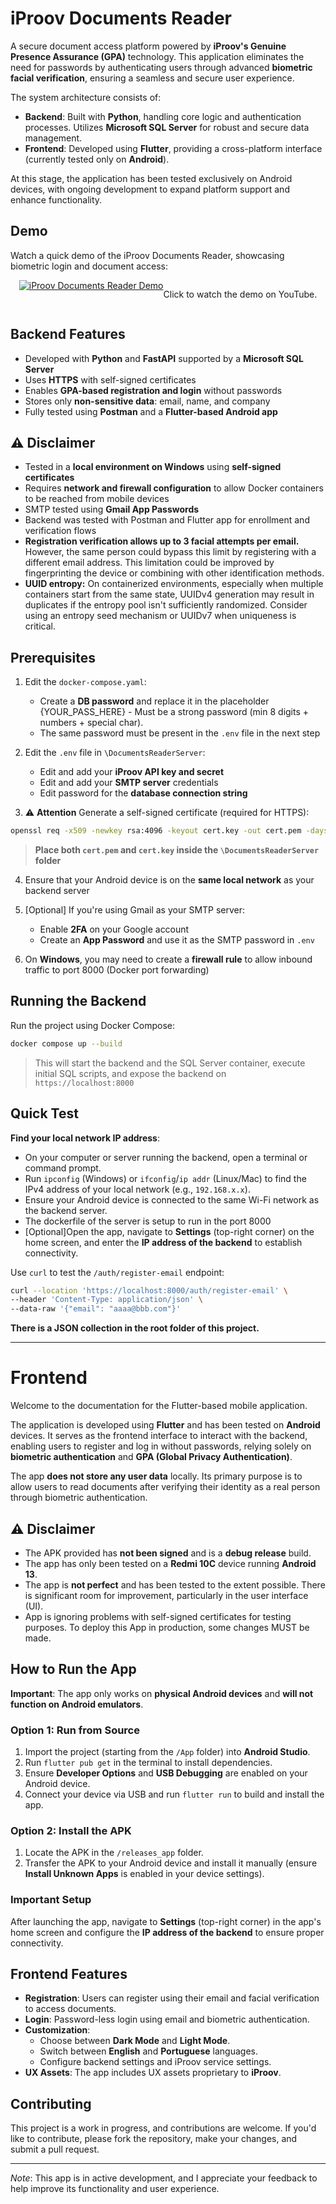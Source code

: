 # iProov Documents Reader

A secure document access platform powered by **iProov's Genuine Presence Assurance (GPA)** technology. This application eliminates the need for passwords by authenticating users through advanced **biometric facial verification**, ensuring a seamless and secure user experience.

The system architecture consists of:
- **Backend**: Built with **Python**, handling core logic and authentication processes. Utilizes **Microsoft SQL Server** for robust and secure data management.
- **Frontend**: Developed using **Flutter**, providing a cross-platform interface (currently tested only on **Android**).

At this stage, the application has been tested exclusively on Android devices, with ongoing development to expand platform support and enhance functionality.


## Demo
Watch a quick demo of the iProov Documents Reader, showcasing biometric login and document access:

<div style="display: flex; justify-content: center;">
    <a href="https://www.youtube.com/watch?v=Ea41xOrLWbs">
        <img src="https://img.youtube.com/vi/Ea41xOrLWbs/hqdefault.jpg" alt="iProov Documents Reader Demo" style="max-width: 100%;">
    </a>
    <p>Click to watch the demo on YouTube.</p>
</div>


## Backend Features

* Developed with **Python** and **FastAPI** supported by a **Microsoft SQL Server**
* Uses **HTTPS** with self-signed certificates
* Enables **GPA-based registration and login** without passwords
* Stores only **non-sensitive data**: email, name, and company
* Fully tested using **Postman** and a **Flutter-based Android app**

## ⚠️ Disclaimer

* Tested in a **local environment on Windows** using **self-signed certificates**
* Requires **network and firewall configuration** to allow Docker containers to be reached from mobile devices
* SMTP tested using **Gmail App Passwords**
* Backend was tested with Postman and Flutter app for enrollment and verification flows
* **Registration verification allows up to 3 facial attempts per email.** However, the same person could bypass this limit by registering with a different email address. This limitation could be improved by fingerprinting the device or combining with other identification methods.
* **UUID entropy:** On containerized environments, especially when multiple containers start from the same state, UUIDv4 generation may result in duplicates if the entropy pool isn't sufficiently randomized. Consider using an entropy seed mechanism or UUIDv7 when uniqueness is critical.

## Prerequisites

1. Edit the `docker-compose.yaml`:

   * Create a **DB password** and replace it in the placeholder {YOUR_PASS_HERE} - Must be a strong password (min 8 digits + numbers + special char).
   * The same password must be present in the `.env` file in the next step

2. Edit the `.env` file in `\DocumentsReaderServer`:

   * Edit and add your **iProov API key and secret**
   * Edit and add your **SMTP server** credentials
   * Edit password for the **database connection string**

3. ⚠️ **Attention** Generate a self-signed certificate (required for HTTPS):

```bash
openssl req -x509 -newkey rsa:4096 -keyout cert.key -out cert.pem -days 365 -nodes
```

> **Place both `cert.pem` and `cert.key` inside the `\DocumentsReaderServer` folder**

4. Ensure that your Android device is on the **same local network** as your backend server

5. \[Optional] If you're using Gmail as your SMTP server:

   * Enable **2FA** on your Google account
   * Create an **App Password** and use it as the SMTP password in `.env`

6. On **Windows**, you may need to create a **firewall rule** to allow inbound traffic to port 8000 (Docker port forwarding)

## Running the Backend

Run the project using Docker Compose:

```bash
docker compose up --build
```

> This will start the backend and the SQL Server container, execute initial SQL scripts, and expose the backend on `https://localhost:8000`

## Quick Test

**Find your local network IP address**:
   - On your computer or server running the backend, open a terminal or command prompt.
   - Run `ipconfig` (Windows) or `ifconfig`/`ip addr` (Linux/Mac) to find the IPv4 address of your local network (e.g., `192.168.x.x`).
   - Ensure your Android device is connected to the same Wi-Fi network as the backend server.
   - The dockerfile of the server is setup to run in the port 8000
   - \[Optional]Open the app, navigate to **Settings** (top-right corner) on the home screen, and enter the **IP address of the backend** to establish connectivity.

Use `curl` to test the `/auth/register-email` endpoint:

```bash
curl --location 'https://localhost:8000/auth/register-email' \
--header 'Content-Type: application/json' \
--data-raw '{"email": "aaaa@bbb.com"}'
```

**There is a JSON collection in the root folder of this project.**

---

# Frontend

Welcome to the documentation for the Flutter-based mobile application.

The application is developed using **Flutter** and has been tested on **Android** devices. It serves as the frontend interface to interact with the backend, enabling users to register and log in without passwords, relying solely on **biometric authentication** and **GPA (Global Privacy Authentication)**. 

The app **does not store any user data** locally. Its primary purpose is to allow users to read documents after verifying their identity as a real person through biometric authentication.

## ⚠️ Disclaimer

- The APK provided has **not been signed** and is a **debug release** build.
- The app has only been tested on a **Redmi 10C** device running **Android 13**.
- The app is **not perfect** and has been tested to the extent possible. There is significant room for improvement, particularly in the user interface (UI).
- App is ignoring problems with self-signed certificates for testing purposes. To deploy this App in production, some changes MUST be made.

## How to Run the App

**Important**: The app only works on **physical Android devices** and **will not function on Android emulators**.

### Option 1: Run from Source
1. Import the project (starting from the `/App` folder) into **Android Studio**.
2. Run `flutter pub get` in the terminal to install dependencies.
3. Ensure **Developer Options** and **USB Debugging** are enabled on your Android device.
4. Connect your device via USB and run `flutter run` to build and install the app.

### Option 2: Install the APK
1. Locate the APK in the `/releases_app` folder.
2. Transfer the APK to your Android device and install it manually (ensure **Install Unknown Apps** is enabled in your device settings).

### Important Setup
After launching the app, navigate to **Settings** (top-right corner) in the app's home screen and configure the **IP address of the backend** to ensure proper connectivity.

## Frontend Features

- **Registration**: Users can register using their email and facial verification to access documents.
- **Login**: Password-less login using email and biometric authentication.
- **Customization**:
  - Choose between **Dark Mode** and **Light Mode**.
  - Switch between **English** and **Portuguese** languages.
  - Configure backend settings and iProov service settings.
- **UX Assets**: The app includes UX assets proprietary to **iProov**.

## Contributing

This project is a work in progress, and contributions are welcome. If you'd like to contribute, please fork the repository, make your changes, and submit a pull request.

---

*Note*: This app is in active development, and I appreciate your feedback to help improve its functionality and user experience.
